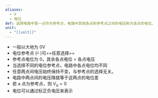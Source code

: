 ```yaml
---
aliases:
  - V
  - 电位
def: 选择电路中某一点作为参考点，电路中其他各点到参考点之间的电压称为该点的电位。
unit:
  - "[[volt]]"
---
```

- 一般以大地为 0V
- 电位参考点 (`┴` )可==任意选择==
- 参考点电位为 0，其余各点电位 = 各点电压
- 当选择不同的电位参考点，电路中各点电位均不同
- 任意两点间电压始终保持不变，与参考点的选择无关。
- 电路中两点间的电压降就等于这两点的电位差
- 若 a 点为参考点，则 $V_a=0$ 
- 电位可以通过标正负电压来表示